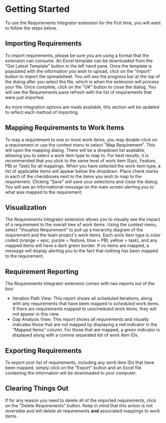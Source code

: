 # Getting Started
To use the Requirements Integrator extension for the first time, you will want to follow the steps below.

## Importing Requirements
To import requirements, please be sure you are using a format that the extension can consume.  An Excel template can be downloaded from the "Get Latest Template" button in the left hand pane.
Once the template is populated with the information you wish to upload, click on the "Import" button to import the spreadsheet.  You will see the progress bar at the top of the dialog after you select the file, which is when the extension will process your file.  Once complete, click on the "OK" button to close the dialog.  You will see the Requirements pane refresh with the list of requirements that were just imported.

As more integration options are made available, this section will be updated to reflect each method of importing.

## Mapping Requirements to Work Items
To map a requirement to one or more work items, you may double-click on a requirement or use the context menu to select "Map Requirement".  This will open the mapping dialog.  There will be a dropdown list available, allowing you to select a work item type to map to.  For best results, it is recommended that you stick to the same level of work item (Epic, Feature, PBI or Task) for all mappings.
When you have selected the work item type, a list of applicable items will appear below the dropdown.  Place check marks in each of the checkboxes next to the items you wish to map to the requirement.  Clicking "Save" will save your selections and close the dialog.  You will see an informational message on the main screen alerting you to what was mapped to the requirement.

## Visualization
The Requirements Integrator extension allows you to visually see the impact of a requirement to the overall tree of work items.  Using the context menu, select "Visualize Requirement" to pull up a hierarchy diagram of the requirement and the team project's work items.  Each work item type is color coded (orange = epic, purple = feature, blue = PBI, yellow = task), and any mapped items will have a dark green border.  If no items are mapped, a message will display alerting you to the fact that nothing has been mapped to the requirement.

## Requirement Reporting
The Requirements Integrator extension comes with two reports out of the box:

- Iteration Path View: This report shows all scheduled iterations, along with any requirements that have been mapped to *scheduled* work items. If there are requirements mapped to unscheduled work items, they will not appear in this view.
- Gap Analysis View: This report shows all requirements and visually indicates those that are not mapped by displaying a red indicator in the "Mapped Items" column.  For those that are mapped, a green indicator is displayed along with a comma separated list of work item IDs.

## Exporting Requirements
To export your list of requirements, including any work item IDs that have been mapped, simply click on the "Export" button and an Excel file containing the information will be downloaded to your computer.

## Clearing Things Out
If for any reason you need to delete all of the imported requirements, click on the "Delete Requirements" button.  Keep in mind that this action is not reversible and will delete all requirements **and** associated mappings to work items.